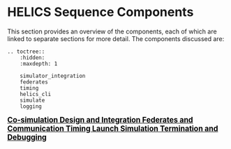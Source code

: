 # HELICS Sequence Components

This section provides an overview of the components, each of which are linked to separate sections for more detail. The components discussed are:

```eval_rst
.. toctree::
    :hidden:
    :maxdepth: 1

    simulator_integration
    federates
    timing
    helics_cli
    simulate
    logging

```

<!-- This md page has section headers using html tags so that the toctree in the toc pane (left) will direct the user to separate md pages. -->

<a name="co-simulation-design-and-integration">
<strong>
<span style="font-size:larger;color:black;text-decoration:underline;">
Co-simulation Design and Integration
</span>
</strong>
</a>

<a name="federates-and-communication">
<strong>
<span style="font-size:larger;color:black;text-decoration:underline;">
Federates and Communication
</span>
</strong>
</a>

<a name="timing">
<strong>
<span style="font-size:larger;color:black;text-decoration:underline;">
Timing
</span>
</strong>
</a>

<a name="launch">
<strong>
<span style="font-size:larger;color:black;text-decoration:underline;">
Launch
</span>
</strong>
</a>

<a name="simulation">
<strong>
<span style="font-size:larger;color:black;text-decoration:underline;">
Simulation
</span>
</strong>
</a>

<a name="termination-and-debugging">
<strong>
<span style="font-size:larger;color:black;text-decoration:underline;">
Termination and Debugging
</span>
</strong>
</a>
